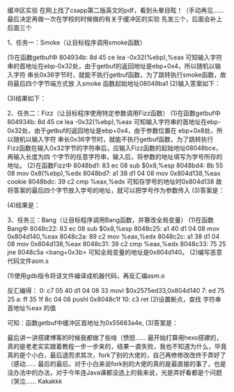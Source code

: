 缓冲区实验
在网上找了csapp第二版英文的pdf，看到头晕目眩！（手动再见......
最后决定再做一次在学校的时候做的有关于缓冲区的实验
先发三个，后面会补上后面三个


1、任务一：Smoke（让目标程序调用smoke函数）

(1)在函数getbuf中
804934b:	8d 45 ce             	lea    -0x32(%ebp),%eax
可知输入字符串的首地址在ebp-0x32处，由于getbuf的返回地址是ebp+0x4，所以随机以输入字符	串长0x36字节时，就能不执行getbuf函数，为了跳转执行smoke函数，故将最后四个字节端方式放	入smoke	函数起始地址08048ba1
(2)输入答案如下：

(3)结果如下：


2、任务二：Fizz（让目标程序使用特定参数调用Fizz函数）
(1)在函数getbuf中
804934b:	8d 45 ce             	lea    -0x32(%ebp),%eax
可知输入字符串的首地址在ebp-0x32处，由于getbuf的返回地址是ebp+0x4，由于参数位置在	ebp+0x8处，所以随机以输入字符	串长0x36字节时，就能不执行getbuf函数，为了跳转执行	Fizz函数在输入0x32字节的字符串后，应输入Fizz函数的起始地址08048bce，再输入长度为四	个字节的任意字符串，输入后，将参数的地址填写为学号所存的地址。
(2)在函数Fizz中
8048bd1:	83 ec 08             	sub    $0x8,%esp
8048bd4:	8b 55 08             mov    0x8(%ebp),%edx
8048bd7:	a1 38 d1 04 08       	mov    0x804d138,%eax        cookie
8048bdc:	39 c2                cmp    %eax,%edx
可知存学号的地址时0x804d138
故将答案的最后四个字节放入学号的地址，就可以把学号作为参数传入
(3)答案是：

(4)结果是：


3、任务三：Bang（让目标程序调用Bang函数，并篡改全局变量）
(1)在函数Bang中
 8048c22:	83 ec 08             	sub    $0x8,%esp
 8048c25:	a1 40 d1 04 08       	mov    0x804d140,%eax
 8048c2a:	89 c2                mov    %eax,%edx
 8048c2c:	a1 38 d1 04 08       	mov    0x804d138,%eax
 8048c31:	39 c2                cmp    %eax,%edx
 8048c33:	75 25                jne    8048c5a <bang+0x3b>
可知全局变量的地址是0x804d140。
(2)编写恶意代码文件asm.s

(1)使用gdb指令将该文件编译成机器代码，再反汇编asm.o

反汇编得：
   0:	c7 05 40 d1 04 08 33 	movl   $0x2575ed33,0x804d140
   7:	ed 75 25 
   a:	ff 35 1f 8c 04 08    	pushl  0x8048c1f
  10:	c3                   ret 
(2)设置断点，查找 字符串首地址%eax 的值

可知：函数getbuf中缓冲区首地址为0x55683a4e,
(3)答案是：



最后讲一讲搭建博客的时候我都做了些啥（愤怒......
最开始打算用hexo搭建的，真的是老老实实跟着教程一步一步来的，结果一直失败，我也不知道为什么，毕竟真的是个小白，最后退而求其次，fork了别的大佬的，自己再修修改改终于弄好了（感动......
最后的最后，对于小白来说fork别的大佬的真的是最直接的事了，也是没办法中的办法，对于今年连Java课都没选上的我来说，光是弄好看都是个问题（哭泣......
Kakakkk
